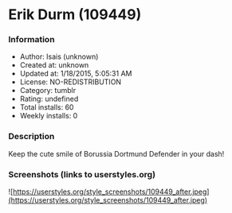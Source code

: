 # Erik Durm (109449)

### Information
- Author: Isais (unknown)
- Created at: unknown
- Updated at: 1/18/2015, 5:05:31 AM
- License: NO-REDISTRIBUTION
- Category: tumblr
- Rating: undefined
- Total installs: 60
- Weekly installs: 0


### Description
Keep the cute smile of Borussia Dortmund Defender in your dash!


### Screenshots (links to userstyles.org)
![https://userstyles.org/style_screenshots/109449_after.jpeg](https://userstyles.org/style_screenshots/109449_after.jpeg)


